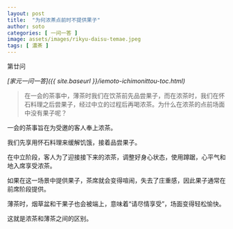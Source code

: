 ```yaml
---
layout: post
title:  "为何浓茶点前时不提供果子"
author: soto
categories: [ 一问一答 ]
image: assets/images/rikyu-daisu-temae.jpeg
tags: [ 濃茶 ]
---
```


第廿问

*[家元一问一答]({{ site.baseurl }}/iemoto-ichimonittou-toc.html)*

> 在一会的茶事中，薄茶时我们在饮茶前先品尝果子，而在浓茶时，我们在怀石料理之后尝果子，经过中立的过程后再喝浓茶。为什么在浓茶的点前场面中没有果子呢？

一会的茶事旨在为受邀的客人奉上浓茶。

我们先享用怀石料理来缓解饥饿，接着品尝果子。

在中立阶段，客人为了迎接接下来的浓茶，调整好身心状态，使用蹲踞，心平气和地入席享受浓茶。

如果在这一场景中提供果子，茶席就会变得喧闹，失去了庄重感，因此果子通常在前席阶段提供。

薄茶时，烟草盆和干果子也会被端上，意味着“请尽情享受”，场面变得轻松愉快。

这就是浓茶和薄茶之间的区别。
